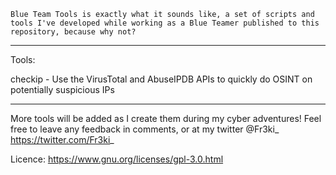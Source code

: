     Blue Team Tools is exactly what it sounds like, a set of scripts and tools I've developed while working as a Blue Teamer published to this repository, because why not?

----------------------------------------------------------------------------------------------------

Tools:

checkip - Use the VirusTotal and AbuseIPDB APIs to quickly do OSINT on potentially suspicious IPs


----------------------------------------------------------------------------------------------------

More tools will be added as I create them during my cyber adventures! Feel free to leave any feedback in comments, or at my twitter @Fr3ki_ https://twitter.com/Fr3ki_

Licence: https://www.gnu.org/licenses/gpl-3.0.html 
